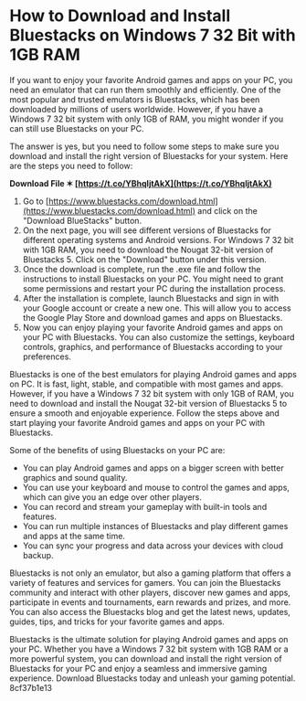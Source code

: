 
 
# How to Download and Install Bluestacks on Windows 7 32 Bit with 1GB RAM
 
If you want to enjoy your favorite Android games and apps on your PC, you need an emulator that can run them smoothly and efficiently. One of the most popular and trusted emulators is Bluestacks, which has been downloaded by millions of users worldwide. However, if you have a Windows 7 32 bit system with only 1GB of RAM, you might wonder if you can still use Bluestacks on your PC.
 
The answer is yes, but you need to follow some steps to make sure you download and install the right version of Bluestacks for your system. Here are the steps you need to follow:
 
**Download File ✶ [https://t.co/YBhqljtAkX](https://t.co/YBhqljtAkX)**


 
1. Go to [https://www.bluestacks.com/download.html](https://www.bluestacks.com/download.html) and click on the "Download BlueStacks" button.
2. On the next page, you will see different versions of Bluestacks for different operating systems and Android versions. For Windows 7 32 bit with 1GB RAM, you need to download the Nougat 32-bit version of Bluestacks 5. Click on the "Download" button under this version.
3. Once the download is complete, run the .exe file and follow the instructions to install Bluestacks on your PC. You might need to grant some permissions and restart your PC during the installation process.
4. After the installation is complete, launch Bluestacks and sign in with your Google account or create a new one. This will allow you to access the Google Play Store and download games and apps on Bluestacks.
5. Now you can enjoy playing your favorite Android games and apps on your PC with Bluestacks. You can also customize the settings, keyboard controls, graphics, and performance of Bluestacks according to your preferences.

Bluestacks is one of the best emulators for playing Android games and apps on PC. It is fast, light, stable, and compatible with most games and apps. However, if you have a Windows 7 32 bit system with only 1GB of RAM, you need to download and install the Nougat 32-bit version of Bluestacks 5 to ensure a smooth and enjoyable experience. Follow the steps above and start playing your favorite Android games and apps on your PC with Bluestacks.
  
Some of the benefits of using Bluestacks on your PC are:

- You can play Android games and apps on a bigger screen with better graphics and sound quality.
- You can use your keyboard and mouse to control the games and apps, which can give you an edge over other players.
- You can record and stream your gameplay with built-in tools and features.
- You can run multiple instances of Bluestacks and play different games and apps at the same time.
- You can sync your progress and data across your devices with cloud backup.

Bluestacks is not only an emulator, but also a gaming platform that offers a variety of features and services for gamers. You can join the Bluestacks community and interact with other players, discover new games and apps, participate in events and tournaments, earn rewards and prizes, and more. You can also access the Bluestacks blog and get the latest news, updates, guides, tips, and tricks for your favorite games and apps.
 
Bluestacks is the ultimate solution for playing Android games and apps on your PC. Whether you have a Windows 7 32 bit system with 1GB RAM or a more powerful system, you can download and install the right version of Bluestacks for your PC and enjoy a seamless and immersive gaming experience. Download Bluestacks today and unleash your gaming potential.
 8cf37b1e13
 
